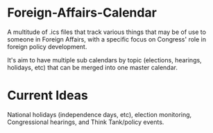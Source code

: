 # Foreign-Affairs-Calendar
A multitude of .ics files that track various things that may be of use to someone in Foreign Affairs, with a specific focus on Congress' role in foreign policy development.

It's aim to have multiple sub calendars by topic (elections, hearings, holidays, etc) that can be merged into one master calendar. 

# Current Ideas

National holidays (independence days, etc), election monitoring, Congressional hearings, and Think Tank/policy events. 
